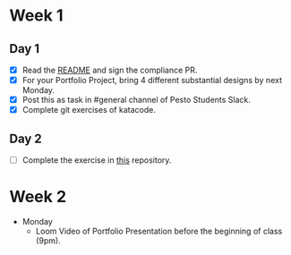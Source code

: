 # Week 1 
## Day 1
- [X] Read the [README](readme.md) and sign the compliance PR.
- [x] For your Portfolio Project, bring 4 different substantial designs by next Monday.
- [x] Post this as task in #general channel of Pesto Students Slack.
- [x] Complete git exercises of katacode. 
## Day 2
- [ ] Complete the exercise in [this](https://github.com/pesto-students/exercise-day-2-segment-1) repository.

# Week 2
- Monday 
  - Loom Video of Portfolio Presentation before the beginning of class (9pm).
